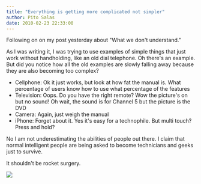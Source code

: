 ```yaml
---
title: "Everything is getting more complicated not simpler"
author: Pito Salas
date: 2010-02-23 22:33:00
---
```



Following on on my post yesterday about "What we don't understand."

As I was writing it, I was trying to use examples of simple things that just
work without handholding, like an old dial telephone. Oh there's an example.
But did you notice how all the old examples are slowly falling away because
they are also becoming too complex?

  * Cellphone: Ok it just works, but look at how fat the manual is. What percentage of users know how to use what percentage of the features
  * Television: Oops. Do you have the right remote? Wow the picture's on but no sound! Oh wait, the sound is for Channel 5 but the picture is the DVD
  * Camera: Again, just weigh the manual
  * iPhone: Forget about it. Yes it's easy for a technophile.  But multi touch? Press and hold?

No I am not underestimating the abilities of people out there. I claim that
normal intelligent people are being asked to become technicians and geeks just
to survive.

It shouldn't be rocket surgery.

![](https://i0.wp.com/img.zemanta.com/pixy.gif?w=584)


